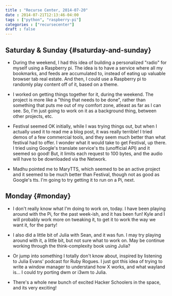 ```yaml
---
title : "Recurse Center, 2014-07-20"
date : 2014-07-21T12:13:46-04:00
tags : ["python", "raspberry-pi"]
categories : ["recursecenter"]
draft : false
---
```


## Saturday & Sunday {#saturday-and-sunday}

-   During the weekend, I had this idea of building a personalized "radio" for
    myself using a Raspberry pi.  The idea is to have a service where all my
    bookmarks, and feeds are accumulated to, instead of eating up valuable
    browser tab real estate.  And then, I could use a Raspberry pi to randomly
    play content off of it, based on a theme.

-   I worked on getting things together for it, during the weekend.  The project
    is more like a "thing that needs to be done", rather than something that puts
    me out of my comfort zone, atleast as far as I can see. So, I'm just going to
    work on it as a background thing, between other projects, etc.

-   Festival seemed OK initially, while I was trying things out, but when I
    actually used it to read me a blog post, it was really terrible!  I tried
    demos of a few commercial tools, and they seem much better than what festival
    had to offer.  I wonder what it would take to get Festival, up there.  I
    tried using Google's translate service's tts (unofficial API) and it seemed
    so good!  But, it limits each request to 100 bytes, and the audio will have
    to be downloaded via the Network.

-   Madhu pointed me to MaryTTS, which seemed to be an active project and it
    seemed to be much better than Festival, though not as good as Google's tts.
    I'm going to try getting it to run on a Pi, next.


## Monday {#monday}

-   I don't really know what I'm doing to work on, today.  I have been playing
    around with the Pi, for the past week-ish, and it has been fun!  Kyle and I
    will probably work more on tweaking it, to get it to work the way we want
    it, for the party!

-   I also did a little bit of Julia with Sean, and it was fun.  I may try
    playing around with it, a little bit, but not sure what to work on.  May be
    continue working through the think-complexity book using Julia?

-   Or jump into something I totally don't know about, inspired by listening to
    Julia Evans' podcast for Ruby Rogues.  I just got this idea of trying to
    write a window manager to understand how X works, and what wayland is...  I
    could try porting dwm or i3wm to Julia.

-   There's a whole new bunch of excited Hacker Schoolers in the space, and its
    very exciting!

